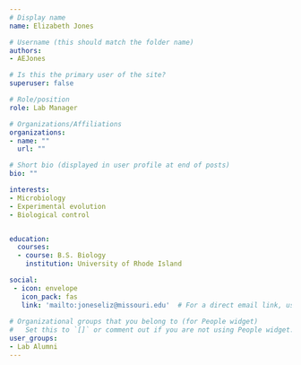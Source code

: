 ```yaml
---
# Display name
name: Elizabeth Jones

# Username (this should match the folder name)
authors:
- AEJones

# Is this the primary user of the site?
superuser: false

# Role/position
role: Lab Manager

# Organizations/Affiliations
organizations:
- name: ""
  url: ""

# Short bio (displayed in user profile at end of posts)
bio: ""

interests:
- Microbiology
- Experimental evolution
- Biological control


education:
  courses:
  - course: B.S. Biology
    institution: University of Rhode Island 

social:
 - icon: envelope
   icon_pack: fas
   link: 'mailto:joneseliz@missouri.edu'  # For a direct email link, use "mailto:test@example.org".
   
# Organizational groups that you belong to (for People widget)
#   Set this to `[]` or comment out if you are not using People widget.
user_groups:
- Lab Alumni
---
```



